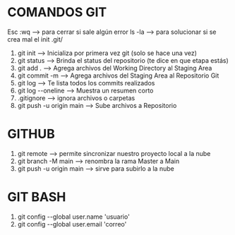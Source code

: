 # COMANDOS GIT

Esc :wq --> para cerrar si sale algún error
ls -la --> para solucionar si se crea mal el init
.git/

1. git init --> Inicializa por primera vez git (solo se hace una vez)
2. git status --> Brinda el status del repositorio (te dice en que etapa estás)
3. git add . --> Agrega archivos del Working Directory al Staging Area
4. git commit -m --> Agrega archivos del Staging Area al Repositorio Git
5. git log --> Te lista todos los commits realizados
6. git log --oneline --> Muestra un resumen corto
7. .gitignore --> ignora archivos o carpetas
8. git push -u origin main --> Sube archivos a Repositorio

# GITHUB

1. git remote --> permite sincronizar nuestro proyecto local a la nube
2. git branch -M main --> renombra la rama Master a Main
3. git push -u origin main --> sirve para subirlo a la nube

# GIT BASH

1. git config --global user.name 'usuario'
2. git config --global user.email 'correo'
